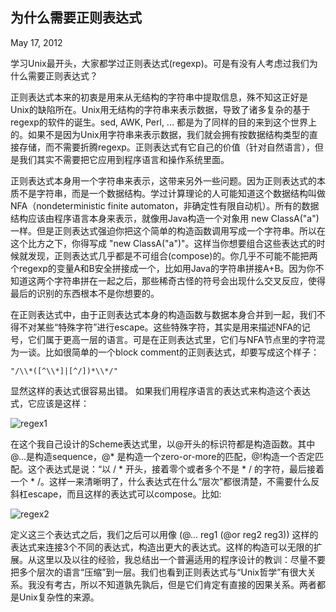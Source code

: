 
为什么需要正则表达式
------

May 17, 2012



学习Unix最开头，大家都学过正则表达式(regexp)。可是有没有人考虑过我们为什么需要正则表达式？



正则表达式本来的初衷是用来从无结构的字符串中提取信息，殊不知这正好是Unix的缺陷所在。Unix用无结构的字符串来表示数据，导致了诸多复杂的基于regexp的软件的诞生。sed, AWK, Perl, ... 都是为了同样的目的来到这个世界上的。如果不是因为Unix用字符串来表示数据，我们就会拥有按数据结构类型的直接存储，而不需要折腾regexp。正则表达式有它自己的价值（针对自然语言），但是我们其实不需要把它应用到程序语言和操作系统里面。



正则表达式本身用一个字符串来表示，这带来另外一些问题。因为正则表达式的本质不是字符串，而是一个数据结构。学过计算理论的人可能知道这个数据结构叫做NFA（nondeterministic finite automaton，非确定性有限自动机）。所有的数据结构应该由程序语言本身来表示，就像用Java构造一个对象用 new ClassA("a") 一样。但是正则表达式强迫你把这个简单的构造函数调用写成一个字符串。所以在这个比方之下，你得写成 "new ClassA(\"a\")"。这样当你想要组合这些表达式的时候就发现，正则表达式几乎都是不可组合(compose)的。你几乎不可能不能把两个regexp的变量A和B安全拼接成一个，比如用Java的字符串拼接A+B。因为你不知道这两个字符串拼在一起之后，那些稀奇古怪的符号会出现什么交叉反应，使得最后的识别的东西根本不是你想要的。



在正则表达式中，由于正则表达式本身的构造函数与数据本身合并到一起，我们不得不对某些“特殊字符”进行escape。这些特殊字符，其实是用来描述NFA的记号，它们属于更高一层的语言。可是在正则表达式里，它们与NFA节点里的字符混为一谈。比如很简单的一个block comment的正则表达式，却要写成这个样子：


```
"/\\*([^\\*]|[^/])*\\*/"
```


显然这样的表达式很容易出错。 如果我们用程序语言的表达式来构造这个表达式，它应该是这样：


![regex1](https://raw.github.com/coffee-js/backup/master/yinwang0/pic/12-05-17.3.1.jpg)



在这个我自己设计的Scheme表达式里，以@开头的标识符都是构造函数。其中 @...是构造sequence，@* 是构造一个zero-or-more的匹配，@!构造一个否定匹配。这个表达式是说：“以 / * 开头，接着零个或者多个不是 * / 的字符，最后接着一个 * /。这样一来清晰明了，什么表达式在什么“层次”都很清楚，不需要什么反斜杠escape，而且这样的表达式可以compose。比如:


![regex2](https://raw.github.com/coffee-js/backup/master/yinwang0/pic/12-05-17.3.2.jpg)

定义这三个表达式之后，我们之后可以用像 (@... reg1 (@or reg2 reg3)) 这样的表达式来连接3个不同的表达式，构造出更大的表达式。这样的构造可以无限的扩展。从这里以及以往的经验，我总结出一个普遍适用的程序设计的教训：尽量不要把多个层次的语言“压缩”到一层。我们也看到正则表达式与“Unix哲学”有很大关系。我没有考古，所以不知道孰先孰后，但是它们肯定有直接的因果关系。两者都是Unix复杂性的来源。

